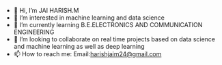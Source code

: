 - 👋 Hi, I’m JAI HARISH.M
- 👀 I’m interested in machine learning and data science
- 🌱 I’m currently learning B.E.ELECTRONICS AND COMMUNICATION ENGINEERING
- 💞️ I’m looking to collaborate on real time projects based on data science and machine learning as well as deep learning
- 📫 How to reach me:  Email:harishjaim24@gmail.com


<!---
jaiharish07/jaiharish07 is a ✨ special ✨ repository because its `README.md` (this file) appears on your GitHub profile.
You can click the Preview link to take a look at your changes.
--->
